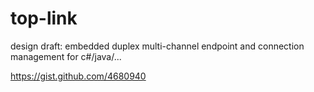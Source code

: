 top-link
========

design draft: embedded duplex multi-channel endpoint and connection management for c#/java/...

https://gist.github.com/4680940

